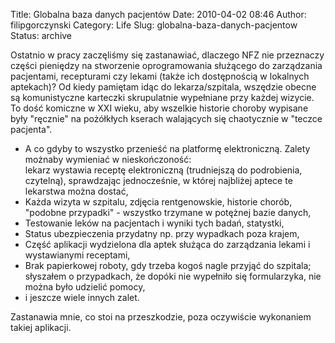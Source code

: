 Title: Globalna baza danych pacjentów
Date: 2010-04-02 08:46
Author: filipgorczynski
Category: Life
Slug: globalna-baza-danych-pacjentow
Status: archive

Ostatnio w pracy zaczęliśmy się zastanawiać, dlaczego NFZ nie przeznaczy części pieniędzy na stworzenie oprogramowania służącego do zarządzania pacjentami, recepturami czy lekami (także ich dostępnością w lokalnych aptekach)? Od kiedy pamiętam idąc do lekarza/szpitala, wszędzie obecne są komunistyczne karteczki skrupulatnie wypełniane przy każdej wizycie. To dość komiczne w XXI wieku, aby wszelkie historie choroby wypisane były "ręcznie" na pożółkłych kserach walających się chaotycznie w "teczce pacjenta".

-   A co gdyby to wszystko przenieść na platformę elektroniczną. Zalety możnaby wymieniać w nieskończoność:  
   lekarz wystawia receptę elektroniczną (trudniejszą do podrobienia, czytelną), sprawdzając jednocześnie, w której najbliżej aptece te lekarstwa można dostać,
-   Każda wizyta w szpitalu, zdjęcia rentgenowskie, historie chorób, "podobne przypadki" - wszystko trzymane w potężnej bazie danych,
-   Testowanie leków na pacjentach i wyniki tych badań, statystki,
-   Status ubezpieczenia przydatny np. przy wypadkach poza krajem,
-   Część aplikacji wydzielona dla aptek służąca do zarządzania lekami i wystawianymi receptami,
-   Brak papierkowej roboty, gdy trzeba kogoś nagle przyjąć do szpitala; słyszałem o przypadkach, że dopóki nie wypełniło się formularzyka, nie można było udzielić pomocy,
-   i jeszcze wiele innych zalet.

Zastanawia mnie, co stoi na przeszkodzie, poza oczywiście wykonaniem takiej aplikacji.
